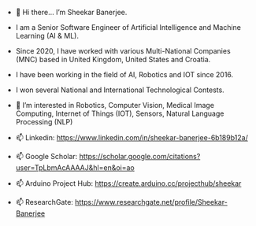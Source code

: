 - 👋  Hi there... I’m Sheekar Banerjee. 
- I am a Senior Software Engineer of Artificial Intelligence and Machine Learning (AI & ML). 
 
- Since 2020, I have worked with various Multi-National Companies (MNC) based in United Kingdom, United States and Croatia.
- I have been working in the field of AI, Robotics and IOT since 2016.
- I won several National and International Technological Contests.
- 👀 I’m interested in Robotics, Computer Vision, Medical Image Computing, Internet of Things (IOT), Sensors, Natural Language Processing (NLP)

- 📫 Linkedin: https://www.linkedin.com/in/sheekar-banerjee-6b189b12a/
- 📫 Google Scholar: https://scholar.google.com/citations?user=TpLbmAcAAAAJ&hl=en&oi=ao
- 📫 Arduino Project Hub: https://create.arduino.cc/projecthub/sheekar
- 📫 ResearchGate: https://www.researchgate.net/profile/Sheekar-Banerjee


<!---
ac005sheekar/ac005sheekar is a ✨ special ✨ repository because its `README.md` (this file) appears on your GitHub profile.
You can click the Preview link to take a look at your changes.
--->

